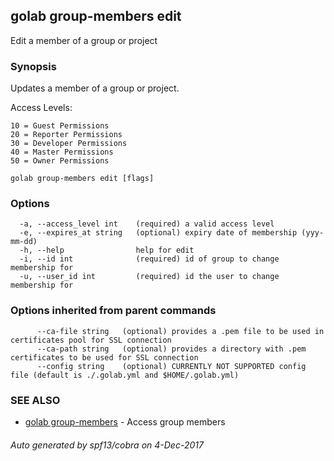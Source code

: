 ## golab group-members edit

Edit a member of a group or project

### Synopsis


Updates a member of a group or project.

  Access Levels:

	10 = Guest Permissions
	20 = Reporter Permissions
	30 = Developer Permissions
	40 = Master Permissions
	50 = Owner Permissions

```
golab group-members edit [flags]
```

### Options

```
  -a, --access_level int    (required) a valid access level
  -e, --expires_at string   (optional) expiry date of membership (yyy-mm-dd)
  -h, --help                help for edit
  -i, --id int              (required) id of group to change membership for
  -u, --user_id int         (required) id the user to change membership for
```

### Options inherited from parent commands

```
      --ca-file string   (optional) provides a .pem file to be used in certificates pool for SSL connection
      --ca-path string   (optional) provides a directory with .pem certificates to be used for SSL connection
      --config string    (optional) CURRENTLY NOT SUPPORTED config file (default is ./.golab.yml and $HOME/.golab.yml)
```

### SEE ALSO
* [golab group-members](golab_group-members.md)	 - Access group members

###### Auto generated by spf13/cobra on 4-Dec-2017
